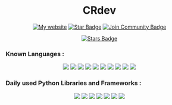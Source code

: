 <h1 align="center">CRdev</h1>
<div align="center">
<a href="http://crdev.xyz/"><img src="https://img.shields.io/static/v1?label=&labelColor=505050&message=my website&color=%230076D6&style=flat&logo=google-chrome&logoColor=%230076D6" alt="My website"/></a>
<a href = "https://replit.com/@CRdev"><img src="https://img.shields.io/badge/Repl.it-%230D101E.svg?style=for-the-badge&logo=replit&logoColor=white" alt="Star Badge"/></a>
<a href="https://discord.gg/hpab7EvJgy"><img src="https://img.shields.io/discord/809500320111525959.svg?style=flat&label=Join%20Community&color=7289DA" alt="Join Community Badge"/></a><br>

<a href="https://github.com/CR-crossplay/"><img src="https://img.shields.io/github/stars/CR-crossplay/ValheimMods" alt="Stars Badge"/></a>

</div>

### Known Languages :
<div align="center">
<img src="https://img.shields.io/badge/Python-3776AB?style=for-the-badge&logo=python&logoColor=white"/>

<img src = "https://img.shields.io/badge/json-5E5C5C?style=for-the-badge&logo=json&logoColor=white"/>
<img src = "https://img.shields.io/badge/SQLite-07405E?style=for-the-badge&logo=sqlite&logoColor=white"/>

<img src = "https://img.shields.io/badge/C-00599C?style=for-the-badge&logo=c&logoColor=white"/>
<img src = "https://img.shields.io/badge/C%2B%2B-00599C?style=for-the-badge&logo=c%2B%2B&logoColor=white"/>
<img src = "https://img.shields.io/badge/C%23-239120?style=for-the-badge&logo=c-sharp&logoColor=white"/>
<img src = "https://img.shields.io/badge/Kotlin-0095D5?&style=for-the-badge&logo=kotlin&logoColor=white"/>

<img src = "https://img.shields.io/badge/HTML5-E34F26?style=for-the-badge&logo=html5&logoColor=white"/>
<img src = "https://img.shields.io/badge/CSS3-1572B6?style=for-the-badge&logo=css3&logoColor=white"/>
<img src = "https://img.shields.io/badge/JavaScript-F7DF1E?style=for-the-badge&logo=javascript&logoColor=black"/>



</div>

### Daily used Python Libraries and Frameworks :
<div align = "center">
<img src="https://img.shields.io/badge/Numpy-777BB4?style=for-the-badge&logo=numpy&logoColor=white"/>
<img src = "https://img.shields.io/badge/Pandas-2C2D72?style=for-the-badge&logo=pandas&logoColor=white"/>
<img src = "https://img.shields.io/badge/PyTorch-EE4C2C?style=for-the-badge&logo=PyTorch&logoColor=white"/>
<img src = "https://img.shields.io/badge/TensorFlow-FF6F00?style=for-the-badge&logo=TensorFlow&logoColor=white"/>

<img src = "https://img.shields.io/badge/scikit_learn-F7931E?style=for-the-badge&logo=scikit-learn&logoColor=white"/>
<img src = "https://img.shields.io/badge/Keras-D00000?style=for-the-badge&logo=Keras&logoColor=white"/> 
<img src = "https://img.shields.io/badge/Django-092E20?style=for-the-badge&logo=django&logoColor=white"/>

</div>
